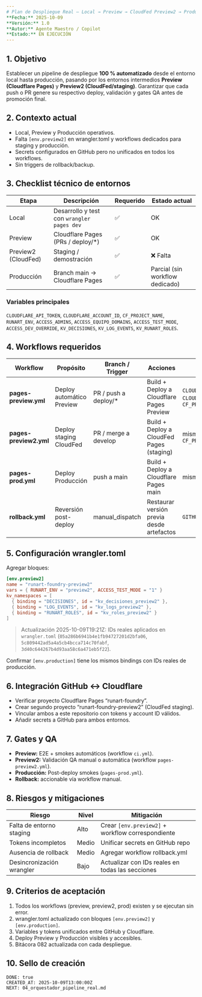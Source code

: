 ```yaml
---
# Plan de Despliegue Real — Local → Preview → CloudFed Preview2 → Producción  
**Fecha:** 2025-10-09  
**Versión:** 1.0  
**Autor:** Agente Maestro / Copilot  
**Estado:** EN EJECUCIÓN  
---
```


## 1. Objetivo
Establecer un pipeline de despliegue **100 % automatizado** desde el entorno local hasta producción,
pasando por los entornos intermedios **Preview (Cloudflare Pages)** y **Preview2 (CloudFed/staging)**.
Garantizar que cada push o PR genere su respectivo deploy, validación y gates QA antes de promoción final.

## 2. Contexto actual
- Local, Preview y Producción operativos.  
- Falta `[env.preview2]` en wrangler.toml y workflows dedicados para staging y producción.  
- Secrets configurados en GitHub pero no unificados en todos los workflows.  
- Sin triggers de rollback/backup.

## 3. Checklist técnico de entornos

| Etapa | Descripción | Requerido | Estado actual |
|-------|--------------|------------|----------------|
| Local | Desarrollo y test con `wrangler pages dev` | ✅ | OK |
| Preview | Cloudflare Pages (PRs / deploy/*) | ✅ | OK |
| Preview2 (CloudFed) | Staging / demostración | ✅ | ❌ Falta |
| Producción | Branch main → Cloudflare Pages | ✅ | Parcial (sin workflow dedicado) |

### Variables principales
`CLOUDFLARE_API_TOKEN`, `CLOUDFLARE_ACCOUNT_ID`, `CF_PROJECT_NAME`,  
`RUNART_ENV`, `ACCESS_ADMINS`, `ACCESS_EQUIPO_DOMAINS`, `ACCESS_TEST_MODE`,  
`ACCESS_DEV_OVERRIDE`, `KV_DECISIONES`, `KV_LOG_EVENTS`, `KV_RUNART_ROLES`.

## 4. Workflows requeridos

| Workflow | Propósito | Branch / Trigger | Acciones | Secrets |
|-----------|------------|------------------|-----------|----------|
| **pages-preview.yml** | Deploy automático Preview | PR / push a deploy/* | Build + Deploy a Cloudflare Pages Preview | `CLOUDFLARE_API_TOKEN`, `CLOUDFLARE_ACCOUNT_ID`, `CF_PROJECT_NAME` |
| **pages-preview2.yml** | Deploy staging CloudFed | PR / merge a develop | Build + Deploy a CloudFed Pages (staging) | mismos + `CF_PROJECT_NAME_STAGING` |
| **pages-prod.yml** | Deploy Producción | push a main | Build + Deploy a Cloudflare Pages main | mismos |
| **rollback.yml** | Reversión post-deploy | manual_dispatch | Restaurar versión previa desde artefactos | `GITHUB_TOKEN` |

## 5. Configuración wrangler.toml
Agregar bloques:
```toml
[env.preview2]
name = "runart-foundry-preview2"
vars = { RUNART_ENV = "preview2", ACCESS_TEST_MODE = "1" }
kv_namespaces = [
  { binding = "DECISIONES", id = "kv_decisiones_preview2" },
  { binding = "LOG_EVENTS", id = "kv_logs_preview2" },
  { binding = "RUNART_ROLES", id = "kv_roles_preview2" }
]
````

> Actualización 2025-10-09T19:21Z: IDs reales aplicados en `wrangler.toml` (`05a286b6941b4e1fb94727201d2bfa06`, `5c809442ad5a4a5cb4bcca714c70fabf`, `3d40c644267b4d93aa58c6a471eb5f22`).

Confirmar `[env.production]` tiene los mismos bindings con IDs reales de producción.

## 6. Integración GitHub ↔ Cloudflare

* Verificar proyecto Cloudflare Pages “runart-foundry”.
* Crear segundo proyecto “runart-foundry-preview2” (CloudFed staging).
* Vincular ambos a este repositorio con tokens y account ID válidos.
* Añadir secrets a GitHub para ambos entornos.

## 7. Gates y QA

* **Preview:** E2E + smokes automáticos (workflow `ci.yml`).
* **Preview2:** Validación QA manual o automática (workflow `pages-preview2.yml`).
* **Producción:** Post-deploy smokes (`pages-prod.yml`).
* **Rollback:** accionable vía workflow manual.

## 8. Riesgos y mitigaciones

| Riesgo                    | Nivel | Mitigación                                        |
| ------------------------- | ----- | ------------------------------------------------- |
| Falta de entorno staging  | Alto  | Crear `[env.preview2]` + workflow correspondiente |
| Tokens incompletos        | Medio | Unificar secrets en GitHub repo                   |
| Ausencia de rollback      | Medio | Agregar workflow rollback.yml                     |
| Desincronización wrangler | Bajo  | Actualizar con IDs reales en todas las secciones  |

## 9. Criterios de aceptación

1. Todos los workflows (preview, preview2, prod) existen y se ejecutan sin error.
2. wrangler.toml actualizado con bloques `[env.preview2]` y `[env.production]`.
3. Variables y tokens unificados entre GitHub y Cloudflare.
4. Deploy Preview y Producción visibles y accesibles.
5. Bitácora 082 actualizada con cada despliegue.

## 10. Sello de creación

```
DONE: true  
CREATED_AT: 2025-10-09T13:00:00Z  
NEXT: 04_orquestador_pipeline_real.md  
```
